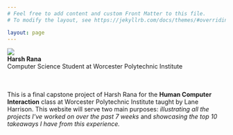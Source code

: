 ```yaml
---
# Feel free to add content and custom Front Matter to this file.
# To modify the layout, see https://jekyllrb.com/docs/themes/#overriding-theme-defaults

layout: page
---
```



<p style="text-align: center;">

<img src="{{site.baseurl}}/images/Harshy.png" style="max-height: 200px; max-width: 200px;"> <br>
<b>Harsh Rana</b><br>
Computer Science Student at Worcester Polytechnic Institute
<br><br><br>

This is a final capstone project of Harsh Rana for the <b>Human Computer Interaction</b> class at Worcester Polytechnic Institute taught by Lane Harrison. This website will serve two main purposes: <i>illustrating all the projects I've worked on over the past 7 weeks</i> and <i>showcasing the top 10 takeaways I have from this experience.</i>
 </p>
